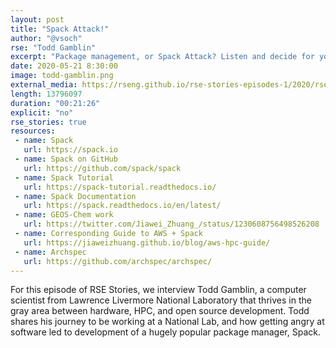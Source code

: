 ```yaml
---
layout: post
title: "Spack Attack!"
author: "@vsoch"
rse: "Todd Gamblin"
excerpt: "Package management, or Spack Attack? Listen and decide for yourself!"
date: 2020-05-21 8:30:00
image: todd-gamblin.png
external_media: https://rseng.github.io/rse-stories-episodes-1/2020/rse-stories-todd-gamblin-episode-18.mp3
length: 13796097
duration: "00:21:26"
explicit: "no"
rse_stories: true
resources:
 - name: Spack
   url: https://spack.io
 - name: Spack on GitHub
   url: https://github.com/spack/spack
 - name: Spack Tutorial
   url: https://spack-tutorial.readthedocs.io/
 - name: Spack Documentation
   url: https://spack.readthedocs.io/en/latest/
 - name: GEOS-Chem work
   url: https://twitter.com/Jiawei_Zhuang_/status/1230608756498526208
 - name: Corresponding Guide to AWS + Spack
   url: https://jiaweizhuang.github.io/blog/aws-hpc-guide/
 - name: Archspec
   url: https://github.com/archspec/archspec/
---
```


For this episode of RSE Stories, we interview Todd Gamblin, a computer scientist
from Lawrence Livermore National Laboratory that 
thrives in the gray area between hardware, HPC, and open source development.
Todd shares his journey to be working at a National Lab, and how
getting angry at software led to development of a hugely popular package 
manager, Spack.
